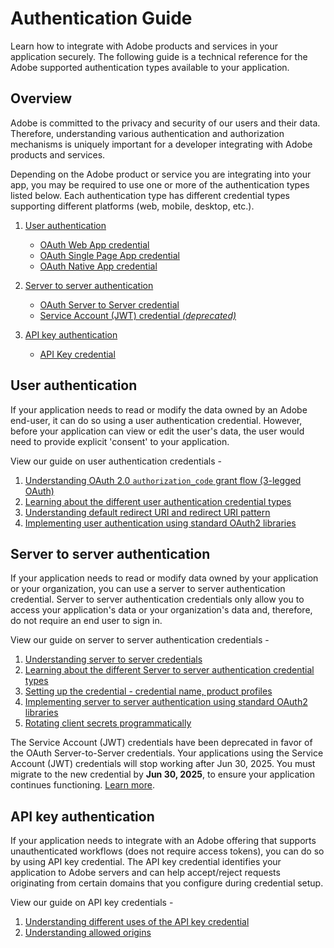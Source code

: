 <HeroSimple slots="heading, text"/>

# Authentication Guide

Learn how to integrate with Adobe products and services in your application securely. The following guide is a technical reference for the Adobe supported authentication types available to your application.

## Overview

Adobe is committed to the privacy and security of our users and their data. Therefore, understanding various authentication and authorization mechanisms is uniquely important for a developer integrating with Adobe products and services.

Depending on the Adobe product or service you are integrating into your app, you may be required to use one or more of the authentication types listed below. Each authentication type has different credential types supporting different platforms (web, mobile, desktop, etc.).

1. [User authentication](./UserAuthentication/)
   * [OAuth Web App credential](./UserAuthentication/implementation#oauth-web-app-credential)
   * [OAuth Single Page App credential](./UserAuthentication/implementation#oauth-single-page-app-credential)
   * [OAuth Native App credential](./UserAuthentication/implementation#oauth-native-app-credential)

2. [Server to server authentication](./ServerToServerAuthentication/)
   * [OAuth Server to Server credential](./ServerToServerAuthentication/#oauth-server-to-server-credential)
   * [Service Account (JWT) credential *(deprecated)*](./ServerToServerAuthentication/#service-account-jwt-credential-deprecated)

3. [API key authentication](./APIKeyAuthentication/)
   * [API Key credential](./APIKeyAuthentication/#api-key-credential)


## User authentication

If your application needs to read or modify the data owned by an Adobe end-user, it can do so using a user authentication credential. However, before your application can view or edit the user's data, the user would need to provide explicit 'consent' to your application.

View our guide on user authentication credentials -
1. [Understanding OAuth 2.0 `authorization_code` grant flow (3-legged OAuth)](./UserAuthentication/)
2. [Learning about the different user authentication credential types](./UserAuthentication/implementation#user-authentication-credential-types)
3. [Understanding default redirect URI and redirect URI pattern](./UserAuthentication/implementation#understanding-default-redirect-uri-and-redirect-uri-patterns)
4. [Implementing user authentication using standard OAuth2 libraries](./UserAuthentication/implementation#standard-oauth2-libraries)


## Server to server authentication

If your application needs to read or modify data owned by your application or your organization, you can use a server to server authentication credential. Server to server authentication credentials only allow you to access your application's data or your organization's data and, therefore, do not require an end user to sign in.

View our guide on server to server authentication credentials -
1. [Understanding server to server credentials](./ServerToServerAuthentication/)
2. [Learning about the different Server to server authentication credential types](./ServerToServerAuthentication/#server-to-server-credential-types)
3. [Setting up the credential - credential name, product profiles](./ServerToServerAuthentication/implementation#setting-up-the-oauth-server-to-server-credential)
4. [Implementing server to server authentication using standard OAuth2 libraries](./ServerToServerAuthentication/implementation#generating-access-tokens-using-standard-oauth2-libraries)
5. [Rotating client secrets programmatically](./ServerToServerAuthentication/implementation#rotating-client-secrets-programmatically)


<InlineAlert slots="text"/>

The Service Account (JWT) credentials have been deprecated in favor of the OAuth Server-to-Server credentials. Your applications using the Service Account (JWT) credentials will stop working after Jun 30, 2025. You must migrate to the new credential by **Jun 30, 2025**, to ensure your application continues functioning. [Learn more](./ServerToServerAuthentication/migration).


## API key authentication 

If your application needs to integrate with an Adobe offering that supports unauthenticated workflows (does not require access tokens), you can do so by using API key credential. The API key credential identifies your application to Adobe servers and can help accept/reject requests originating from certain domains that you configure during credential setup.

View our guide on API key credentials - 
1. [Understanding different uses of the API key credential](./APIKeyAuthentication/#understanding-different-uses-of-the-api-key-credential)
2. [Understanding allowed origins](./APIKeyAuthentication/#understanding-allowed-origins)

